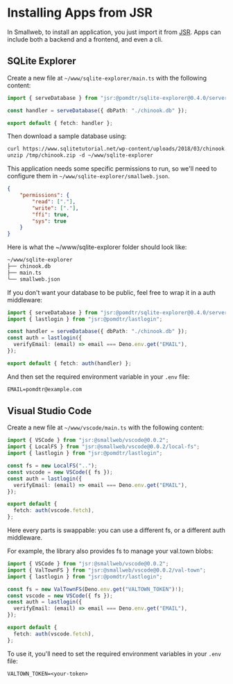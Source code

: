 # Installing Apps from JSR

In Smallweb, to install an application, you just import it from [JSR](https://jsr.io). Apps can include both a backend and a frontend, and even a cli.

## SQLite Explorer

Create a new file at `~/www/sqlite-explorer/main.ts` with the following content:

```ts
import { serveDatabase } from "jsr:@pomdtr/sqlite-explorer@0.4.0/server";

const handler = serveDatabase({ dbPath: "./chinook.db" });

export default { fetch: handler };
```

Then download a sample database using:

```txt
curl https://www.sqlitetutorial.net/wp-content/uploads/2018/03/chinook.zip -o /tmp/chinook.zip
unzip /tmp/chinook.zip -d ~/www/sqlite-explorer
```

This application needs some specific permissions to run, so we'll need to configure them in `~/www/sqlite-explorer/smallweb.json`.

```json
{
    "permissions": {
        "read": ["."],
        "write": ["."],
        "ffi": true,
        "sys": true
    }
}
```

Here is what the ~/www/sqlite-explorer folder should look like:

```txt
~/www/sqlite-explorer
├── chinook.db
├── main.ts
└── smallweb.json
```

If you don't want your database to be public, feel free to wrap it in a auth middleware:

```ts
import { serveDatabase } from "jsr:@pomdtr/sqlite-explorer@0.4.0/server";
import { lastlogin } from "jsr:@pomdtr/lastlogin";

const handler = serveDatabase({ dbPath: "./chinook.db" });
const auth = lastlogin({
  verifyEmail: (email) => email === Deno.env.get("EMAIL"),
});

export default { fetch: auth(handler) };
```

And then set the required environment variable in your `.env` file:

```txt
EMAIL=pomdtr@example.com
```

## Visual Studio Code

Create a new file at `~/www/vscode/main.ts` with the following content:

```ts
import { VSCode } from "jsr:@smallweb/vscode@0.0.2";
import { LocalFS } from "jsr:@smallweb/vscode@0.0.2/local-fs";
import { lastlogin } from "jsr:@pomdtr/lastlogin";

const fs = new LocalFS("..");
const vscode = new VSCode({ fs });
const auth = lastlogin({
  verifyEmail: (email) => email === Deno.env.get("EMAIL"),
});

export default {
  fetch: auth(vscode.fetch),
};
```

Here every parts is swappable: you can use a different fs, or a different auth middleware.

For example, the library also provides fs to manage your val.town blobs:

```ts
import { VSCode } from "jsr:@smallweb/vscode@0.0.2";
import { ValTownFS } from "jsr:@smallweb/vscode@0.0.2/val-town";
import { lastlogin } from "jsr:@pomdtr/lastlogin";

const fs = new ValTownFS(Deno.env.get("VALTOWN_TOKEN")!);
const vscode = new VSCode({ fs });
const auth = lastlogin({
  verifyEmail: (email) => email === Deno.env.get("EMAIL"),
});

export default {
  fetch: auth(vscode.fetch),
};
```

To use it, you'll need to set the required environment variables in your `.env` file:

```txt
VALTOWN_TOKEN=<your-token>
```

